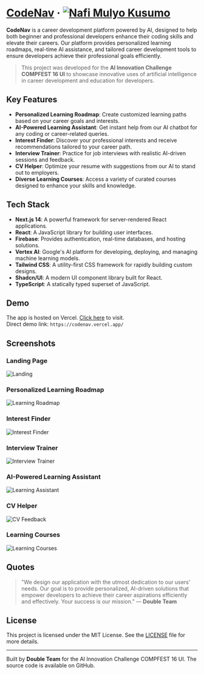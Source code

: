 # [CodeNav](https://) &middot; [![Nafi Mulyo Kusumo](https://img.shields.io/badge/Author-Nafi-%3C%3E)](https://linktr.ee/portofolionafi)

**CodeNav** is a career development platform powered by AI, designed to help both beginner and professional developers enhance their coding skills and elevate their careers. Our platform provides personalized learning roadmaps, real-time AI assistance, and tailored career development tools to ensure developers achieve their professional goals efficiently.

> This project was developed for the **AI Innovation Challenge COMPFEST 16 UI** to showcase innovative uses of artificial intelligence in career development and education for developers.

## Key Features

- **Personalized Learning Roadmap**: Create customized learning paths based on your career goals and interests.
- **AI-Powered Learning Assistant**: Get instant help from our AI chatbot for any coding or career-related queries.
- **Interest Finder**: Discover your professional interests and receive recommendations tailored to your career path.
- **Interview Trainer**: Practice for job interviews with realistic AI-driven sessions and feedback.
- **CV Helper**: Optimize your resume with suggestions from our AI to stand out to employers.
- **Diverse Learning Courses**: Access a variety of curated courses designed to enhance your skills and knowledge.

## Tech Stack

- **Next.js 14**: A powerful framework for server-rendered React applications.
- **React**: A JavaScript library for building user interfaces.
- **Firebase**: Provides authentication, real-time databases, and hosting solutions.
- **Vertex AI**: Google's AI platform for developing, deploying, and managing machine learning models.
- **Tailwind CSS**: A utility-first CSS framework for rapidly building custom designs.
- **Shadcn/UI**: A modern UI component library built for React.
- **TypeScript**: A statically typed superset of JavaScript.

## Demo

The app is hosted on Vercel. [Click here](https://codenav.vercel.app/) to visit.  
Direct demo link: `https://codenav.vercel.app/`

## Screenshots

### Landing Page

![Landing](/screenshots/header.jpg)

### Personalized Learning Roadmap

![Learning Roadmap](/screenshots/roadmap-generator.png)

### Interest Finder

![Interest Finder](/screenshots/interest-finder.png)

### Interview Trainer

![Interview Trainer](/screenshots/interview-review.png)

### AI-Powered Learning Assistant

![Learning Assistant](/screenshots/learning-assist.png)

### CV Helper

![CV Feedback](/screenshots/cv-feedback.png)

### Learning Courses

![Learning Courses](/screenshots/course.png)

## Quotes

> "We design our application with the utmost dedication to our users' needs. Our goal is to provide personalized, AI-driven solutions that empower developers to achieve their career aspirations efficiently and effectively. Your success is our mission." — **Double Team**


## License

This project is licensed under the MIT License. See the [LICENSE](LICENSE) file for more details.

---

Built by **Double Team** for the AI Innovation Challenge COMPFEST 16 UI. The source code is available on GitHub.

